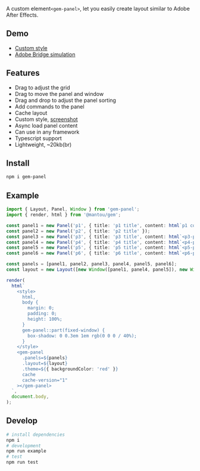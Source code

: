 A custom element`<gem-panel>`, let you easily create layout similar to Adobe After Effects.

## Demo

- [Custom style](https://gem-panel-example-style.vercel.app/)
- [Adobe Bridge simulation](https://gem-panel-example-bridge.vercel.app/)

## Features

- Drag to adjust the grid
- Drag to move the panel and window
- Drag and drop to adjust the panel sorting
- Add commands to the panel
- Cache layout
- Custom style, [screenshot](./screenshots/style.png)
- Async load panel content
- Can use in any framework
- Typescript support
- Lightweight, ~20kb(br)

## Install

```bash
npm i gem-panel
```

## Example

```ts
import { Layout, Panel, Window } from 'gem-panel';
import { render, html } from '@mantou/gem';

const panel1 = new Panel('p1', { title: 'p1 title', content: html`p1 content` });
const panel2 = new Panel('p2', { title: 'p2 title' });
const panel3 = new Panel('p3', { title: 'p3 title', content: html`<p3-panel></p3-panel>` });
const panel4 = new Panel('p4', { title: 'p4 title', content: html`<p4-panel></p4-panel>` });
const panel5 = new Panel('p5', { title: 'p5 title', content: html`<p5-panel></p5-panel>` });
const panel6 = new Panel('p6', { title: 'p6 title', content: html`<p6-panel></p6-panel>` });

const panels = [panel1, panel2, panel3, panel4, panel5, panel6];
const layout = new Layout([new Window([panel1, panel4, panel5]), new Window([panel2]), new Window([panel6])]);

render(
  html`
    <style>
      html,
      body {
        margin: 0;
        padding: 0;
        height: 100%;
      }
      gem-panel::part(fixed-window) {
        box-shadow: 0 0.3em 1em rgb(0 0 0 / 40%);
      }
    </style>
    <gem-panel
      .panels=${panels}
      .layout=${layout}
      .theme=${{ backgroundColor: 'red' }}
      cache
      cache-version="1"
    ></gem-panel>
  `,
  document.body,
);
```

## Develop

```bash
# install dependencies
npm i
# development
npm run example
# test
npm run test
```
